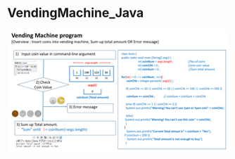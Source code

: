# VendingMachine_Java

 <img src="https://github.com/YanaYuri/vending_machine_java/blob/main/Project_vendingmachine_java.pdf" alt="pdf">
 
